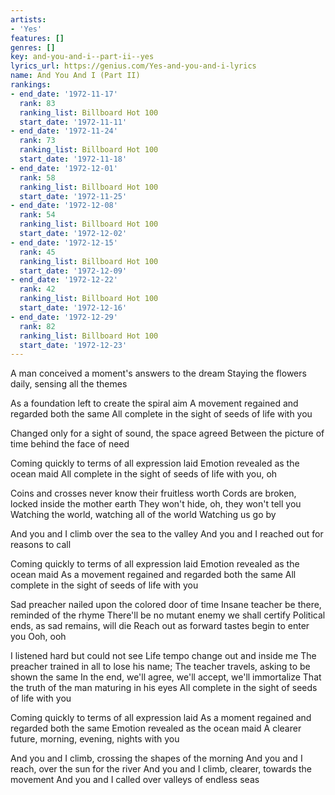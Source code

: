 ```yaml
---
artists:
- 'Yes'
features: []
genres: []
key: and-you-and-i--part-ii--yes
lyrics_url: https://genius.com/Yes-and-you-and-i-lyrics
name: And You And I (Part II)
rankings:
- end_date: '1972-11-17'
  rank: 83
  ranking_list: Billboard Hot 100
  start_date: '1972-11-11'
- end_date: '1972-11-24'
  rank: 73
  ranking_list: Billboard Hot 100
  start_date: '1972-11-18'
- end_date: '1972-12-01'
  rank: 58
  ranking_list: Billboard Hot 100
  start_date: '1972-11-25'
- end_date: '1972-12-08'
  rank: 54
  ranking_list: Billboard Hot 100
  start_date: '1972-12-02'
- end_date: '1972-12-15'
  rank: 45
  ranking_list: Billboard Hot 100
  start_date: '1972-12-09'
- end_date: '1972-12-22'
  rank: 42
  ranking_list: Billboard Hot 100
  start_date: '1972-12-16'
- end_date: '1972-12-29'
  rank: 82
  ranking_list: Billboard Hot 100
  start_date: '1972-12-23'
---
```

A man conceived a moment's answers to the dream
Staying the flowers daily, sensing all the themes


As a foundation left to create the spiral aim
A movement regained and regarded both the same
All complete in the sight of seeds of life with you


Changed only for a sight of sound, the space agreed
Between the picture of time behind the face of need


Coming quickly to terms of all expression laid
Emotion revealed as the ocean maid
All complete in the sight of seeds of life with you, oh


Coins and crosses never know their fruitless worth
Cords are broken, locked inside the mother earth
They won't hide, oh, they won't tell you
Watching the world, watching all of the world
Watching us go by


And you and I climb over the sea to the valley
And you and I reached out for reasons to call






Coming quickly to terms of all expression laid
Emotion revealed as the ocean maid
As a movement regained and regarded both the same
All complete in the sight of seeds of life with you






Sad preacher nailed upon the colored door of time
Insane teacher be there, reminded of the rhyme
There'll be no mutant enemy we shall certify
Political ends, as sad remains, will die
Reach out as forward tastes begin to enter you
Ooh, ooh


I listened hard but could not see
Life tempo change out and inside me
The preacher trained in all to lose his name;
The teacher travels, asking to be shown the same
In the end, we'll agree, we'll accept, we'll immortalize
That the truth of the man maturing in his eyes
All complete in the sight of seeds of life with you


Coming quickly to terms of all expression laid
As a moment regained and regarded both the same
Emotion revealed as the ocean maid
A clearer future, morning, evening, nights with you




And you and I climb, crossing the shapes of the morning
And you and I reach, over the sun for the river
And you and I climb, clearer, towards the movement
And you and I called over valleys of endless seas
